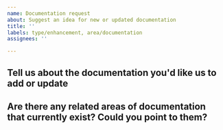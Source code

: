 ```yaml
---
name: Documentation request
about: Suggest an idea for new or updated documentation
title: ''
labels: type/enhancement, area/documentation
assignees: ''

---
```


## Tell us about the documentation you'd like us to add or update

## Are there any related areas of documentation that currently exist? Could you point to them? 
